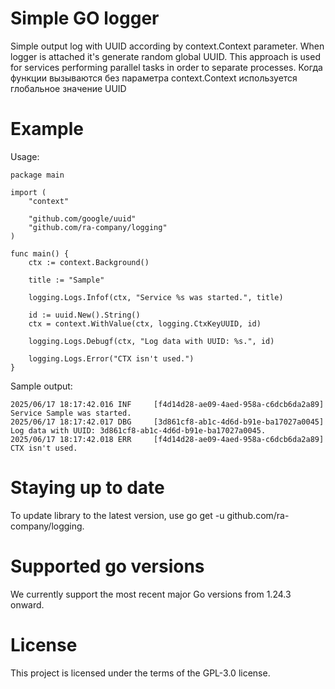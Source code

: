 # Simple GO logger

Simple output log with UUID according by context.Context parameter. When logger is attached it's generate random global UUID.
This approach is used for services performing parallel tasks in order to separate processes.
Когда функции вызываются без параметра context.Context используется глобальное значение UUID

# Example
Usage:
```
package main

import (
	"context"

	"github.com/google/uuid"
	"github.com/ra-company/logging"
)

func main() {
	ctx := context.Background()

	title := "Sample"

	logging.Logs.Infof(ctx, "Service %s was started.", title)

	id := uuid.New().String()
	ctx = context.WithValue(ctx, logging.CtxKeyUUID, id)

	logging.Logs.Debugf(ctx, "Log data with UUID: %s.", id)

	logging.Logs.Error("CTX isn't used.")
}
```

Sample output:
```
2025/06/17 18:17:42.016 INF     [f4d14d28-ae09-4aed-958a-c6dcb6da2a89]  Service Sample was started.
2025/06/17 18:17:42.017 DBG     [3d861cf8-ab1c-4d6d-b91e-ba17027a0045]  Log data with UUID: 3d861cf8-ab1c-4d6d-b91e-ba17027a0045.
2025/06/17 18:17:42.018 ERR     [f4d14d28-ae09-4aed-958a-c6dcb6da2a89]  CTX isn't used.
```

# Staying up to date
To update library to the latest version, use go get -u github.com/ra-company/logging.

# Supported go versions
We currently support the most recent major Go versions from 1.24.3 onward.

# License
This project is licensed under the terms of the GPL-3.0 license.